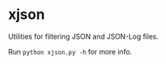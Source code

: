 xjson
=====

Utilities for filtering JSON and JSON-Log files.

Run `python xjson.py -h` for more info.

